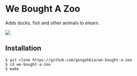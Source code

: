 # We Bought A Zoo

Adds ducks, fish and other animals to elearn.

![](https://prod-ripcut-delivery.disney-plus.net/v1/variant/disney/797DD3173E54A6EE0ED52ABF2F69BB9DB7DE84659655AB22CF5BAC1F1150668B/scale?width=1200&aspectRatio=1.78&format=jpeg)

## Installation

```console
$ git clone https://github.com/gongahkia/we-bought-a-zoo
$ cd we-bought-a-zoo
$ make
```